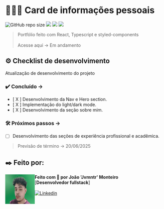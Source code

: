 # 👨🏻‍💻 Card de informações pessoais

 ![GitHub repo size](https://img.shields.io/github/repo-size/jvmntr/portfolio?style=for-the-badge) 
 <img src="https://img.shields.io/badge/React-20232A?style=for-the-badge&logo=react&logoColor=61DAFB" />
 <img src="https://img.shields.io/badge/TypeScript-007ACC?style=for-the-badge&logo=typescript&logoColor=white" />
 <img src="https://img.shields.io/badge/styled--components-DB7093?style=for-the-badge&logo=styled-components&logoColor=white" />

> Portfólio feito com React, Typescript e styled-components <br><br>
> Acesse aqui -> Em andamento

## ⚙️ Checklist de desenvolvimento

Atualização de desenvolvimento do projeto

### ✔️ Concluído ->

- [ X ] Desenvolvimento da Nav e Hero section.
- [ X ] Implementação do light/dark mode.
- [ X ] Desenvolvimento da seção sobre mim.

### 🛠 Próximos passos ->

- [ ] Desenvolvimento das seções de experiência profissional e acadêmica.



> Previsão de término -> 20/06/2025

## ✒️ Feito por:

<img align="left" height="94px" width="94px" alt="Foto de perfil" src="./src/assets/images/profile.jpg">

**Feito com 🖤 por João 'Jvmntr' Monteiro** \
[**Desenvolvedor fullstack**]  <br><br>
[![Linkedin](https://img.shields.io/badge/-Jvmntr-333333?style=flat-square&logo=Linkedin&logoColor=white&link=https://www.linkedin.com/in/jvmntr/)](https://www.linkedin.com/in/jvmntr/)
<br/>
